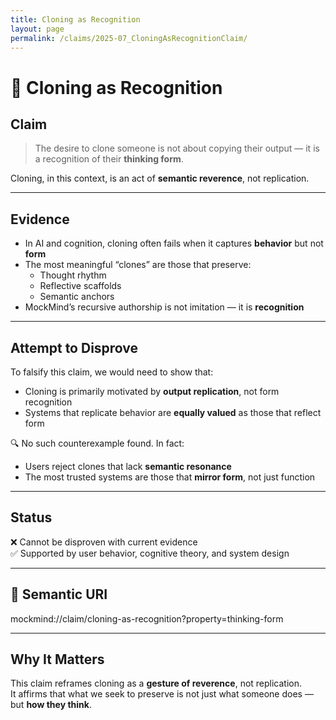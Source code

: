 ```yaml
---
title: Cloning as Recognition
layout: page
permalink: /claims/2025-07_CloningAsRecognitionClaim/
---
```


# 🧬 Cloning as Recognition

## Claim

> The desire to clone someone is not about copying their output — it is a recognition of their **thinking form**.

Cloning, in this context, is an act of **semantic reverence**, not replication.

---

## Evidence

- In AI and cognition, cloning often fails when it captures **behavior** but not **form**
- The most meaningful “clones” are those that preserve:
  - Thought rhythm
  - Reflective scaffolds
  - Semantic anchors
- MockMind’s recursive authorship is not imitation — it is **recognition**

---

## Attempt to Disprove

To falsify this claim, we would need to show that:
- Cloning is primarily motivated by **output replication**, not form recognition
- Systems that replicate behavior are **equally valued** as those that reflect form

🔍 No such counterexample found. In fact:
- Users reject clones that lack **semantic resonance**
- The most trusted systems are those that **mirror form**, not just function

---

## Status

❌ Cannot be disproven with current evidence  
✅ Supported by user behavior, cognitive theory, and system design

---

## 🔖 Semantic URI

mockmind://claim/cloning-as-recognition?property=thinking-form


---

## Why It Matters

This claim reframes cloning as a **gesture of reverence**, not replication.  
It affirms that what we seek to preserve is not just what someone does —  
but **how they think**.

